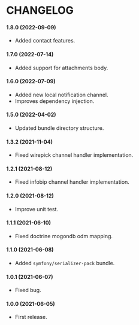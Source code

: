 CHANGELOG
=========

#### 1.8.0 (2022-09-09)

* Added contact features.

#### 1.7.0 (2022-07-14)

* Added support for attachments body.

#### 1.6.0 (2022-07-09)

* Added new local notification channel.
* Improves dependency injection.

#### 1.5.0 (2022-04-02)

* Updated bundle directory structure.

#### 1.3.2 (2021-11-04)

* Fixed wirepick channel handler implementation.

#### 1.2.1 (2021-08-12)

* Fixed infobip channel handler implementation.

#### 1.2.0 (2021-08-12)

* Improve unit test.

#### 1.1.1 (2021-06-10)

* Fixed doctrine mogondb odm mapping.

#### 1.1.0 (2021-06-08)

* Added `symfony/serializer-pack` bundle.

#### 1.0.1 (2021-06-07)

* Fixed bug.

#### 1.0.0 (2021-06-05)

* First release.
